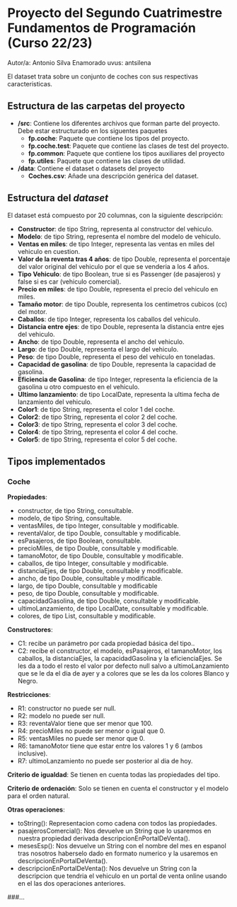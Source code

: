# Proyecto del Segundo Cuatrimestre Fundamentos de Programación (Curso  22/23)
Autor/a: Antonio Silva Enamorado   uvus: antsilena

El dataset trata sobre un conjunto de coches con sus respectivas caracteristicas.

## Estructura de las carpetas del proyecto

* **/src**: Contiene los diferentes archivos que forman parte del proyecto. Debe estar estructurado en los siguentes paquetes
  * **fp.coche**: Paquete que contiene los tipos del proyecto.
  * **fp.coche.test**: Paquete que contiene las clases de test del proyecto.
  * **fp.common**: Paquete que contiene los tipos auxiliares del proyecto
  * **fp.utiles**:  Paquete que contiene las clases de utilidad. 
* **/data**: Contiene el dataset o datasets del proyecto
    * **Coches.csv**: Añade una descripción genérica del dataset.
    
## Estructura del *dataset*

El dataset está compuesto por 20 columnas, con la siguiente descripción:

* **Constructor**: de tipo String, representa al constructor del vehiculo.
* **Modelo**: de tipo String, representa el nombre del modelo de vehiculo.
* **Ventas en miles**: de tipo Integer, representa las ventas en miles del vehiculo en cuestion.
* **Valor de la reventa tras 4 años**: de tipo Double, representa el porcentaje del valor original del vehiculo por el que se venderia a los 4 años.
* **Tipo Vehiculo**: de tipo Boolean, true si es Passenger (de pasajeros) y false si es car (vehiculo comercial).
* **Precio en miles**: de tipo Double, representa el precio del vehiculo en miles.
* **Tamaño motor**: de tipo Double, representa los centimetros cubicos (cc) del motor.
* **Caballos**: de tipo Integer, representa los caballos del vehiculo.
* **Distancia entre ejes**: de tipo Double, representa la distancia entre ejes del vehiculo.
* **Ancho**: de tipo Double, representa el ancho del vehiculo.
* **Largo**: de tipo Double, representa el largo del vehiculo.
* **Peso**: de tipo Double, representa el peso del vehiculo en toneladas.
* **Capacidad de gasolina**: de tipo Double, representa la capacidad de gasolina.
* **Eficiencia de Gasolina**: de tipo Integer, representa la eficiencia de la gasolina u otro compuesto en el vehiculo.
* **Ultimo lanzamiento**: de tipo LocalDate, representa la ultima fecha de lanzamiento del vehiculo.
* **Color1**: de tipo String, representa el color 1 del coche.
* **Color2**: de tipo String, representa el color 2 del coche.
* **Color3**: de tipo String, representa el color 3 del coche.
* **Color4**: de tipo String, representa el color 4 del coche.
* **Color5**: de tipo String, representa el color 5 del coche.

## Tipos implementados


### Coche

**Propiedades**:

- constructor, de tipo String, consultable. 
- modelo, de tipo String, consultable. 
- ventasMiles, de tipo Integer, consultable y modificable. 
- reventaValor, de tipo Double, consultable y modificable. 
- esPasajeros, de tipo Boolean, consultable. 
- precioMiles, de tipo Double, consultable y modificable.
- tamanoMotor, de tipo Double, consultable y modificable.
- caballos, de tipo Integer, consultable y modificable.
- distanciaEjes, de tipo Double, consultable y modificable.
- ancho, de tipo Double, consultable y modificable.
- largo, de tipo Double, consultable y modificable
- peso, de tipo Double, consultable y modificable.
- capacidadGasolina, de tipo Double, consultable y modificable.
- ultimoLanzamiento, de tipo LocalDate, consultable y modificable.
- colores, de tipo List<Colores>, consultable y modificable.

**Constructores**: 

- C1: recibe un parámetro por cada propiedad básica del tipo..
- C2: recibe el constructor, el modelo, esPasajeros, el tamanoMotor, los caballos, la distanciaEjes, la capacidadGasolina y la eficienciaEjes. Se les da a todo el resto el valor por defecto null salvo a ultimoLanzamiento que se le da el dia de ayer y a colores que se les da los colores Blanco y Negro.


**Restricciones**:
 
- R1: constructor no puede ser null.
- R2: modelo no puede ser null.
- R3: reventaValor tiene que ser menor que 100.
- R4: precioMiles no puede ser menor o igual que 0.
- R5: ventasMiles no puede ser menor que 0.
- R6: tamanoMotor tiene que estar entre los valores 1 y 6 (ambos inclusive).
- R7: ultimoLanzamiento no puede ser posterior al dia de hoy.


**Criterio de igualdad**: Se tienen en cuenta todas las propiedades del tipo.

**Criterio de ordenación**: Solo se tienen en cuenta el constructor y el modelo para el orden natural.

**Otras operaciones**:
 
-	toString(): Representacion como cadena con todos las propiedades.
-	pasajerosComercial(): Nos devuelve un String que lo usaremos en nuestra propiedad derivada descripcionEnPortalDeVenta().
-	mesesEsp(): Nos devuelve un String con el nombre del mes en espanol tras nosotros haberselo dado en formato numerico y la usaremos en descripcionEnPortalDeVenta().
-	descripcionEnPortalDeVenta(): Nos devuelve un String con la descripcion que tendria el vehiculo en un portal de venta online usando en el las dos operaciones anteriores.


###...

